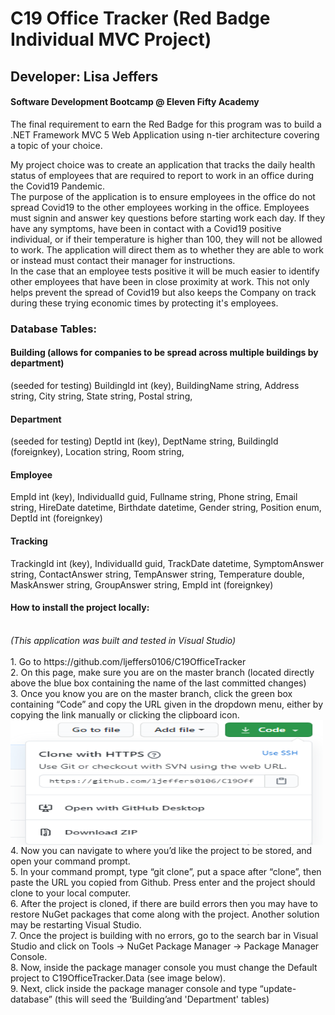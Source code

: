 # C19 Office Tracker (Red Badge Individual MVC Project)
## Developer:  Lisa Jeffers
#### Software Development Bootcamp @ Eleven Fifty Academy

The final requirement to earn the Red Badge for this program was to build a .NET Framework MVC 5 Web Application using n-tier architecture covering a topic of your choice.

My project choice was to create an application that tracks the daily health status of employees that are required to report to work in an office during the Covid19 Pandemic.  
The purpose of the application is to ensure employees in the office do not spread Covid19 to the other employees working in the office. Employees must signin and answer key
questions before starting work each day.  If they have any symptoms, have been in contact with a Covid19 positive individual, or if their temperature is higher than 100, 
they will not be allowed to work.  The application will direct them as to whether they are able to work or instead must contact their manager for instructions.  
In the case that an employee tests positive it will be much easier to identify other employees that have been in close proximity at work. This not only helps prevent the spread
of Covid19 but also keeps the Company on track during these trying economic times by protecting it's employees.
<br />
### Database Tables:

#### Building (allows for companies to be spread across multiple buildings by department)
(seeded for testing)
BuildingId int (key),
BuildingName string,
Address string,
City string,
State string,
Postal string,

#### Department
(seeded for testing)
DeptId int (key),
DeptName string,
BuildingId (foreignkey),
Location string,
Room string,

#### Employee
EmpId int (key),
IndividualId guid,
Fullname string,
Phone string,
Email string,
HireDate datetime,
Birthdate datetime,
Gender string,
Position enum,
DeptId int (foreignkey)

#### Tracking
TrackingId int (key),
IndividualId guid,
TrackDate datetime,
SymptomAnswer string,
ContactAnswer string,
TempAnswer string,
Temperature double,
MaskAnswer string,
GroupAnswer string,
EmpId int (foreignkey)



#### How to install the project locally:
<br />
<i>(This application was built and tested in Visual Studio)</i>
<br />
<br />
1.	Go to https://github.com/ljeffers0106/C19OfficeTracker
<br />
2.	On this page, make sure you are on the master branch (located directly above the blue box containing the name of the last committed changes)
<br />
3.	Once you know you are on the master branch, click the green box containing “Code” and copy the URL given in the dropdown menu, either by copying the link manually or clicking the clipboard icon. 
<img src="https://github.com/ljeffers0106/C19OfficeTracker/blob/master/GITHUBCODE.PNG" align="left" width="500" height="200"/>
<br />
<br />

<br />
<br />
<br />
<br />
<br />
<br />
<br />
<br />
4.	Now you can navigate to where you’d like the project to be stored, and open your command prompt. 
<br />
5.	In your command prompt, type “git clone”, put a space after “clone”, then paste the URL you copied from Github. Press enter and the project should clone to your local computer.
<br />
6.	After the project is cloned, if there are build errors then you may have to restore NuGet packages that come along with the project. Another solution may be restarting Visual Studio.
<br />
7.	Once the project is building with no errors, go to the search bar in Visual Studio and click on Tools -> NuGet Package Manager -> Package Manager Console.
<br />
8.	Now, inside the package manager console you must change the Default project to C19OfficeTracker.Data (see image below).
<br />
9.	Next, click inside the package manager console and type “update-database” (this will seed the ‘Building’and 'Department' tables)


<br />
